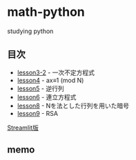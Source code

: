 # math-python
studying python

## 目次

* [lesson3-2](lesson3_2.ipynb) - 一次不定方程式
* [lesson4](lesson4.ipynb) - ax≡1 (mod N)
* [lesson5](lesson5.ipynb) - 逆行列
* [lesson6](lesson6.ipynb) - 連立方程式
* [lesson8](lesson8.ipynb) - Nを法とした行列を用いた暗号
* [lesson9](lesson_9.ipynb) - RSA


[Streamlit版](https://share.streamlit.io/orangep1anet/math-python/main/streamlit/math_app.py)

## memo
